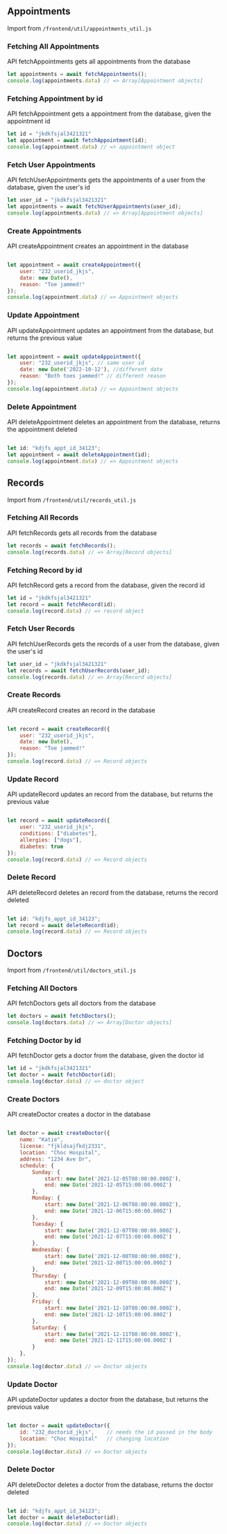 ## Appointments
Import from ```/frontend/util/appointments_util.js```

### Fetching All Appointments
API fetchAppointments gets all appointments from the database
```javascript
let appointments = await fetchAppointments();
console.log(appointments.data) // => Array[Appointment objects]
```

### Fetching Appointment by id
API fetchAppointment gets a appointment from the database, given the appointment id
```javascript
let id = "jkdkfsjal3421321"
let appointment = await fetchAppointment(id);
console.log(appointment.data) // => appointment object
```


### Fetch User Appointments
API fetchUserAppointments gets the appointments of a user from the database, given the user's id
```javascript
let user_id = "jkdkfsjal3421321"
let appointments = await fetchUserAppointments(user_id);
console.log(appointments.data) // => Array[Appointment objects]
```

### Create Appointments
API createAppointment creates an appointment in the database
```javascript

let appointment = await createAppointment({
    user: "232_userid_jkjs",
    date: new Date(),
    reason: "Toe jammed!"
});
console.log(appointment.data) // => Appointment objects
```

### Update Appointment
API updateAppointment updates an appointment from the database, but returns the previous value
```javascript

let appointment = await updateAppointment({
    user: "232_userid_jkjs", // same user id
    date: new Date('2022-10-12'), //different date
    reason: "Both toes jammed!" // different reason
});
console.log(appointment.data) // => Appointment objects
```


### Delete Appointment
API deleteAppointment deletes an appointment from the database, returns the appointment deleted
```javascript

let id: "kdjfs_appt_id_34123";
let appointment = await deleteAppointment(id);
console.log(appointment.data) // => Appointment objects
```


## Records
Import from ```/frontend/util/records_util.js```

### Fetching All Records
API fetchRecords gets all records from the database
```javascript
let records = await fetchRecords();
console.log(records.data) // => Array[Record objects]
```

### Fetching Record by id
API fetchRecord gets a record from the database, given the record id
```javascript
let id = "jkdkfsjal3421321"
let record = await fetchRecord(id);
console.log(record.data) // => record object
```


### Fetch User Records
API fetchUserRecords gets the records of a user from the database, given the user's id
```javascript
let user_id = "jkdkfsjal3421321"
let records = await fetchUserRecords(user_id);
console.log(records.data) // => Array[Record objects]
```

### Create Records
API createRecord creates an record in the database
```javascript

let record = await createRecord({
    user: "232_userid_jkjs",
    date: new Date(),
    reason: "Toe jammed!"
});
console.log(record.data) // => Record objects
```

### Update Record
API updateRecord updates an record from the database, but returns the previous value
```javascript

let record = await updateRecord({
    user: "232_userid_jkjs",
    conditions: ["diabetes"],
    allergies: ["dogs"],
    diabetes: true
});
console.log(record.data) // => Record objects
```


### Delete Record
API deleteRecord deletes an record from the database, returns the record deleted
```javascript

let id: "kdjfs_appt_id_34123";
let record = await deleteRecord(id);
console.log(record.data) // => Record objects
```


## Doctors
Import from ```/frontend/util/doctors_util.js```

### Fetching All Doctors
API fetchDoctors gets all doctors from the database
```javascript
let doctors = await fetchDoctors();
console.log(doctors.data) // => Array[Doctor objects]
```

### Fetching Doctor by id
API fetchDoctor gets a doctor from the database, given the doctor id
```javascript
let id = "jkdkfsjal3421321"
let doctor = await fetchDoctor(id);
console.log(doctor.data) // => doctor object
```

### Create Doctors
API createDoctor creates a doctor in the database
```javascript

let doctor = await createDoctor({
    name: "Katie",
    license: "fjkldsajfkdj2331",
    location: "Choc Hospital",
    address: "1234 Ave Dr",
    schedule: {
        Sunday: {
            start: new Date('2021-12-05T08:00:00.000Z'),
            end: new Date('2021-12-05T15:00:00.000Z')
        },
        Monday: {
            start: new Date('2021-12-06T08:00:00.000Z'),
            end: new Date('2021-12-06T15:00:00.000Z')
        },
        Tuesday: {
            start: new Date('2021-12-07T08:00:00.000Z'),
            end: new Date('2021-12-07T15:00:00.000Z')
        },
        Wednesday: {
            start: new Date('2021-12-08T08:00:00.000Z'),
            end: new Date('2021-12-08T15:00:00.000Z')
        },
        Thursday: {
            start: new Date('2021-12-09T08:00:00.000Z'),
            end: new Date('2021-12-09T15:00:00.000Z')
        },
        Friday: {
            start: new Date('2021-12-10T08:00:00.000Z'),
            end: new Date('2021-12-10T15:00:00.000Z')
        },
        Saturday: {
            start: new Date('2021-12-11T08:00:00.000Z'),
            end: new Date('2021-12-11T15:00:00.000Z')
        }
    },
});
console.log(doctor.data) // => Doctor objects
```

### Update Doctor
API updateDoctor updates a doctor from the database, but returns the previous value
```javascript

let doctor = await updateDoctor({
    id: "232_doctorid_jkjs",    // needs the id passed in the body
    location: "Choc Hospital"   // changing location
});
console.log(doctor.data) // => Doctor objects
```


### Delete Doctor
API deleteDoctor deletes a doctor from the database, returns the doctor deleted
```javascript

let id: "kdjfs_appt_id_34123";
let doctor = await deleteDoctor(id);
console.log(doctor.data) // => Doctor objects
```